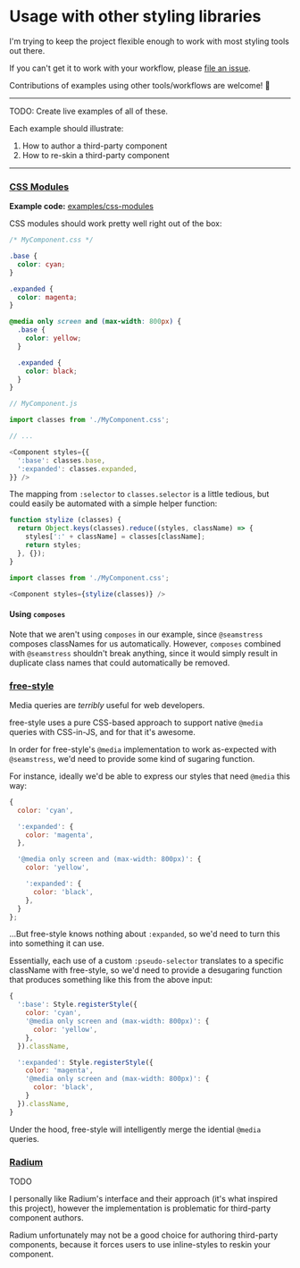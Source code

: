 # Usage with other styling libraries

I'm trying to keep the project flexible enough to work with most styling tools out there.

If you can't get it to work with your workflow, please [file an issue](https://github.com/namuol/react-declarative-styles/issues).

Contributions of examples using other tools/workflows are welcome! :beers:

----

TODO: Create live examples of all of these.

Each example should illustrate:

1. How to author a third-party component
2. How to re-skin a third-party component

----

### [CSS Modules](https://github.com/css-modules/css-modules)

**Example code:** [examples/css-modules](examples/css-modules)

CSS modules should work pretty well right out of the box:

```css
/* MyComponent.css */

.base {
  color: cyan;
}

.expanded {
  color: magenta;
}

@media only screen and (max-width: 800px) {
  .base {
    color: yellow;
  }

  .expanded {
    color: black;
  }
}
```

```js
// MyComponent.js

import classes from './MyComponent.css';

// ...

<Component styles={{
  ':base': classes.base,
  ':expanded': classes.expanded,
}} />
```

The mapping from `:selector` to `classes.selector` is a little tedious, but could easily be
automated with a simple helper function:

```js
function stylize (classes) {
  return Object.keys(classes).reduce((styles, className) => {
    styles[':' + className] = classes[className];
    return styles;
  }, {});
}

import classes from './MyComponent.css';

<Component styles={stylize(classes)} />
```

#### Using `composes`

Note that we aren't using `composes` in our example, since `@seamstress` composes
classNames for us automatically. However, `composes` combined with `@seamstress` shouldn't
break anything, since it would simply result in duplicate class names that could automatically
be removed.

### [free-style](https://github.com/blakeembrey/free-style)

Media queries are *terribly* useful for web developers.

free-style uses a pure CSS-based approach to support native `@media`
queries with CSS-in-JS, and for that it's awesome.

In order for free-style's `@media` implementation to work as-expected with `@seamstress`,
we'd need to provide some kind of sugaring function.

For instance, ideally we'd be able to express our styles that need `@media` this way:

```js
{
  color: 'cyan',

  ':expanded': {
    color: 'magenta',
  },

  '@media only screen and (max-width: 800px)': {
    color: 'yellow',

    ':expanded': {
      color: 'black',
    },
  }
};
```

...But free-style knows nothing about `:expanded`, so we'd need to turn this into something it can use.

Essentially, each use of a custom `:pseudo-selector` translates to a specific className with free-style, so
we'd need to provide a desugaring function that produces something like this from the above input:

```js
{
  ':base': Style.registerStyle({
    color: 'cyan',
    '@media only screen and (max-width: 800px)': {
      color: 'yellow',
    },
  }).className,

  ':expanded': Style.registerStyle({
    color: 'magenta',
    '@media only screen and (max-width: 800px)': {
      color: 'black',
    }
  }).className,
}
```

Under the hood, free-style will intelligently merge the idential `@media` queries.

### [Radium](https://github.com/FormidableLabs/radium)

TODO

I personally like Radium's interface and their approach (it's what inspired this project),
however the implementation is problematic for third-party component authors.

Radium unfortunately may not be a good choice for authoring third-party components, because
it forces users to use inline-styles to reskin your component.